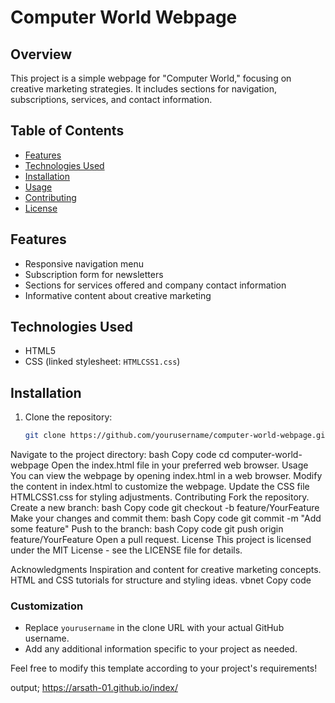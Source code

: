 # Computer World Webpage

## Overview
This project is a simple webpage for "Computer World," focusing on creative marketing strategies. It includes sections for navigation, subscriptions, services, and contact information.

## Table of Contents
- [Features](#features)
- [Technologies Used](#technologies-used)
- [Installation](#installation)
- [Usage](#usage)
- [Contributing](#contributing)
- [License](#license)

## Features
- Responsive navigation menu
- Subscription form for newsletters
- Sections for services offered and company contact information
- Informative content about creative marketing

## Technologies Used
- HTML5
- CSS (linked stylesheet: `HTMLCSS1.css`)

## Installation
1. Clone the repository:
   ```bash
   git clone https://github.com/yourusername/computer-world-webpage.git
Navigate to the project directory:
bash
Copy code
cd computer-world-webpage
Open the index.html file in your preferred web browser.
Usage
You can view the webpage by opening index.html in a web browser.
Modify the content in index.html to customize the webpage.
Update the CSS file HTMLCSS1.css for styling adjustments.
Contributing
Fork the repository.
Create a new branch:
bash
Copy code
git checkout -b feature/YourFeature
Make your changes and commit them:
bash
Copy code
git commit -m "Add some feature"
Push to the branch:
bash
Copy code
git push origin feature/YourFeature
Open a pull request.
License
This project is licensed under the MIT License - see the LICENSE file for details.

Acknowledgments
Inspiration and content for creative marketing concepts.
HTML and CSS tutorials for structure and styling ideas.
vbnet
Copy code

### Customization
- Replace `yourusername` in the clone URL with your actual GitHub username.
- Add any additional information specific to your project as needed. 

Feel free to modify this template according to your project's requirements!

output;
https://arsath-01.github.io/index/





